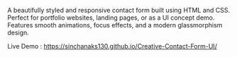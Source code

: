 A beautifully styled and responsive contact form built using HTML and CSS. 
Perfect for portfolio websites, landing pages, or as a UI concept demo. 
Features smooth animations, focus effects, and a modern glassmorphism design.
 
 Live Demo : https://sinchanaks130.github.io/Creative-Contact-Form-UI/
